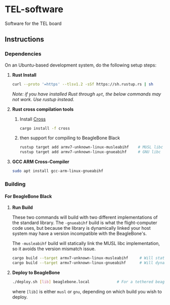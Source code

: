 # TEL-software
Software for the TEL board

## Instructions
### Dependencies
On an Ubuntu-based development system, do the following setup steps:

1. **Rust Install**

    ```sh
    curl --proto '=https' --tlsv1.2 -sSf https://sh.rustup.rs | sh
    ```

    _Note: if you have installed Rust through `apt`, the below commands may not work. Use rustup instead._

2. **Rust cross compilation tools**

    1. Install [Cross](https://github.com/cross-rs/cross)
        ```sh
        cargo install -f cross
        ```

    2. then support for compiling to BeagleBone Black

        ```sh
        rustup target add armv7-unknown-linux-musleabihf    # MUSL libc
        rustup target add armv7-unknown-linux-gnueabihf     # GNU libc
        ```

3. **GCC ARM Cross-Compiler**

    ```sh
    sudo apt install gcc-arm-linux-gnueabihf
    ```

### Building
#### For BeagleBone Black

1. **Run Build**

    These two commands will build with two different implementations of the standard library. The
    `-gnueabihf` build is what the flight-computer code uses, but because the library is
    dynamically linked your host system may have a version incompatible with the BeagleBone's.

    The `-musleabihf` build will statically link the MUSL libc implementation, so it avoids the
    version mismatch issue.

    ```sh
    cargo build --target armv7-unknown-linux-musleabihf     # Will statically link MUSL libc
    cargo build --target armv7-unknown-linux-gnueabihf      # Will dynamically link glibc
    ```

2. **Deploy to BeagleBone**

    ```sh
    ./deploy.sh [lib] beaglebone.local            # For a tethered beaglebone
    ```

    where `[lib]` is either `musl` or `gnu`, depending on which build you wish to deploy.
